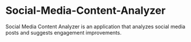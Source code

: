 # Social-Media-Content-Analyzer
Social Media Content Analyzer is an application that analyzes social media posts and suggests engagement improvements.
